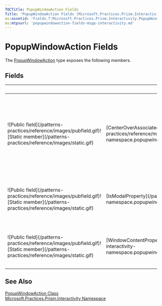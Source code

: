 ```yaml
---
TOCTitle: PopupWindowAction Fields
Title: 'PopupWindowAction Fields (Microsoft.Practices.Prism.Interactivity)'
ms:assetid: 'Fields.T:Microsoft.Practices.Prism.Interactivity.PopupWindowAction'
ms:mtpsurl: 'popupwindowaction-fields-mspp-interactivity.md'
---
```


# PopupWindowAction Fields

The [PopupWindowAction](/patterns-practices/reference/mspp-interactivity-namespace.popupwindowaction) type exposes the following members.

## Fields

<table>

<thead>
<tr class="header">
<th> </th>
<th>Name</th>
<th>Description</th>
</tr>
</thead>
<tbody>
<tr class="odd">
<td>![Public field](/patterns-practices/reference/images/pubfield.gif)![Static member](/patterns-practices/reference/images/static.gif)</td>
<td>[CenterOverAssociatedObjectProperty](/patterns-practices/reference/mspp-interactivity-namespace.popupwindowaction.centeroverassociatedobjectproperty)</td>
<td><div class="summary">
Determines if the content should be initially shown centered over the view that raised the interaction request or not.
</div></td>
</tr>
<tr class="even">
<td>![Public field](/patterns-practices/reference/images/pubfield.gif)![Static member](/patterns-practices/reference/images/static.gif)</td>
<td>[IsModalProperty](/patterns-practices/reference/mspp-interactivity-namespace.popupwindowaction.ismodalproperty)</td>
<td><div class="summary">
Determines if the content should be shown in a modal window or not.
</div></td>
</tr>
<tr class="odd">
<td>![Public field](/patterns-practices/reference/images/pubfield.gif)![Static member](/patterns-practices/reference/images/static.gif)</td>
<td>[WindowContentProperty](/patterns-practices/reference/mspp-interactivity-namespace.popupwindowaction.windowcontentproperty)</td>
<td><div class="summary">
The content of the child window to display as part of the popup.
</div></td>
</tr>
</tbody>
</table>

## See Also

[PopupWindowAction Class](/patterns-practices/reference/mspp-interactivity-namespace.popupwindowaction)  
[Microsoft.Practices.Prism.Interactivity Namespace](/patterns-practices/reference/mspp-interactivity-namespace)
